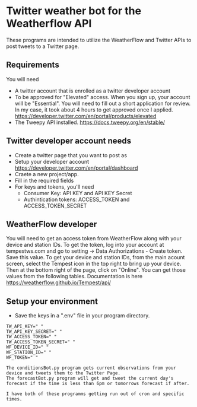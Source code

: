 # Twitter weather bot for the Weatherflow API
These programs are intended to utilize the WeatherFlow and Twitter APIs to post tweets to a Twitter page.

## Requirements
You will need
- A twitter account that is enrolled as a twitter developer account
- To be approved for "Elevated" access.  When you sign up, your account will be "Essential".  You will need to fill out a short application for review.  In my case, it took about 4 hours to get approved once I applied.  https://developer.twitter.com/en/portal/products/elevated
- The Tweepy API installed.  https://docs.tweepy.org/en/stable/

## Twitter developer account needs
- Create a twitter page that you want to post as
- Setup your developer account https://developer.twitter.com/en/portal/dashboard
- Craete a new project/app.
- Fill in the required fields
- For keys and tokens, you'll need
  - Consumer Key: API KEY and API KEY Secret
  - Authintication tokens: ACCESS_TOKEN and ACCESS_TOKEN_SECRET
  
## WeatherFlow developer
You will need to get an access token from WeatherFlow along with your device and station IDs.  To get the token, log into your account at tempestws.com and go to setting -> Data Authorizations - Create token.  Save this value.  To get your device and station IDs, from the main acount screen, select the Tempest icon in the top right to bring up your device.  Then at the bottom right of the page, click on "Online".  You can get those values from the following tables.  Documentation is here https://weatherflow.github.io/Tempest/api/
  
## Setup your environment
- Save the keys in a ".env" file in your program directory.  
```
TW_API_KEY=" "
TW_API_KEY_SECRET=" "
TW_ACCESS_TOKEN=" "
TW_ACCESS_TOKEN_SECRET=" "
WF_DEVICE_ID=" "
WF_STATION_ID=" "
WF_TOKEN=" "

The conditionsBot.py program gets current observations from your device and tweets them to the Twitter Page.
The forecastBot.py program will get and tweet the current day's forecast if the time is less than 6pm or tomorrows forecast if after.

I have both of these programms getting run out of cron and specific times.
  
 
